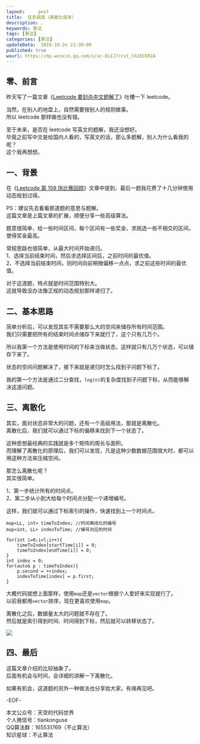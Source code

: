 ```yaml
---   
layout:     post  
title:  任务调度（离散化版本）
description: 。  
keywords: 算法  
tags: [算法]    
categories: [算法]  
updateData:  2019-10-2e 21:30:00  
published: true  
wxurl: https://mp.weixin.qq.com/s/vc-QsIJ7rcst_Ch1EG5R2A  
---  
```



## 零、前言  


昨天写了一篇文章《[Leetcode 要封杀中文题解了](https://mp.weixin.qq.com/s/qKOCrAnjYW_GE4sjDDwfeA)》吐槽一下 leetcode。  


当然，在别人的地盘上，自然需要按别人的规则做事。  
所以 leetcode 那样做也没有错。  


至于未来，是否在 leetcode 写英文的题解，我还没想好。  
毕竟之前写中文是给国内人看的，写英文的话，那么多题解，别人为什么看我的呢？  
这个我再想想。  


## 一、背景  


在《[Leetcode 第 159 场比赛回顾](https://mp.weixin.qq.com/s/QundGY0JFwO4YlEieERCmw)》文章中提到，最后一题我花费了十几分钟使用动态规划过得。  


PS：建议先去看看那道题的意思与题解。  
这篇文章是上篇文章的扩展，顺便分享一些高级算法。


题意很简单，给一些时间区间，每个区间有一些奖金，求挑选一些不相交的区间，使得奖金最高。  


常规思路也很简单，从最大时间开始递归。  
1、选择当前结束时间，然后求选择区间后，之前时间的最优值。  
2、不选择当前结束时间，则时间向前稍微偏移一点点，求之前这些时间的最优值。  


对于这道题，特点就是时间范围特别大。  
这就导致没办法像正规的动态规划那样递归了。  


## 二、基本思路  


简单分析后，可以发现其实不需要那么大的空间来储存所有时间范围。  
我们只需要把所有的结束时间点储存下来就行了，这个只有几万个。  


所以我第一个方法是使用时间的下标来当做状态，这样就只有几万个状态，可以储存下来了。  


状态的空间问题解决了，接下来就是递归时怎么找到子问题下标了。  


我的第一个方法是通过二分查找，`log(n)`的复杂度找到子问题下标，从而能够解决这道问题。  


## 三、离散化  


其实，面对状态非常大的问题，还有一个高级用法，那就是离散化。  
离散化后，我们就可以通过下标的偏移来找到下一个状态了。  


这种思想最经典的实践就是多个矩阵的周长与面积。  
而理解了离散化的原理后，我们可以发现，凡是这种少数数据范围很大时，都可以用这种方法来压缩空间。  


那怎么离散化呢？  
其实很简单。  


1、第一步统计所有的时间点。  
2、第二步从小到大给每个时间点分配一个递增编号。  


这样，我们就可以通过下标索引的操作，快速找到上一个时间点。  


```
map<LL, int> timeToIndex; //时间离线化的编号
map<int, LL> indexToTime; //编号对应的时间

for(int i=0;i<l;i++){
    timeToIndex[startTime[i]] = 0;
    timeToIndex[endTime[i]] = 0;
}
int index = 0;
for(auto& p : timeToIndex){
    p.second = ++index;
    indexToTime[index] = p.first;
}
```


大概代码就想上面那样，使用`map`还是`vector`根据个人爱好来实现就行了。  
以前我都用`vector`排序，现在更喜欢使用`map`。  


离散化之后，数据量太大的问题就不存在了。  
然后就是索引得到时间、时间得到下标，然后就可以转移状态了。  


![](http://res.tiankonguse.com/images/2019/10/23/001.png)


## 四、最后  


这篇文章介绍的比较抽象了。  
后面有机会与时间，会详细的讲解一下离散化。  


如果有机会，这道题的另外一种做法也分享给大家，有缘再见吧。  



-EOF-  


本文公众号：天空的代码世界  
个人微信号：tiankonguse  
QQ算法群：165531769（不止算法）  
知识星球：不止算法  

